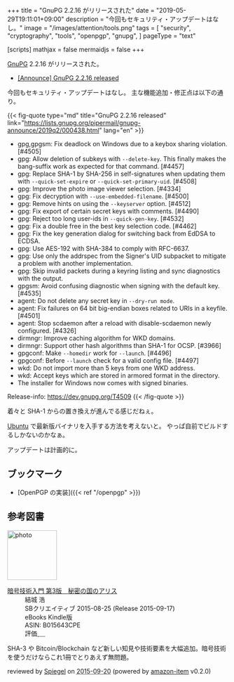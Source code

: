 +++
title = "GnuPG 2.2.16 がリリースされた"
date =  "2019-05-29T19:11:01+09:00"
description = "今回もセキュリティ・アップデートはなし。"
image = "/images/attention/tools.png"
tags = [
  "security",
  "cryptography",
  "tools",
  "openpgp",
  "gnupg",
]
pageType = "text"

[scripts]
  mathjax = false
  mermaidjs = false
+++

[GnuPG] 2.2.16 がリリースされた。

- [[Announce] GnuPG 2.2.16 released](https://lists.gnupg.org/pipermail/gnupg-announce/2019q2/000438.html)

今回もセキュリティ・アップデートはなし。
主な機能追加・修正点は以下の通り。

{{< fig-quote type="md" title="GnuPG 2.2.16 released" link="https://lists.gnupg.org/pipermail/gnupg-announce/2019q2/000438.html" lang="en" >}}
* gpg,gpgsm: Fix deadlock on Windows due to a keybox sharing violation.  [#4505]
* gpg: Allow deletion of subkeys with `--delete-key`.  This finally makes the bang-suffix work as expected for that command.  [#4457]
* gpg: Replace SHA-1 by SHA-256 in self-signatures when updating them with `--quick-set-expire` or `--quick-set-primary-uid`. [#4508]
* gpg: Improve the photo image viewer selection.  [#4334]
* gpg: Fix decryption with `--use-embedded-filename`.  [#4500]
* gpg: Remove hints on using the `--keyserver` option.  [#4512]
* gpg: Fix export of certain secret keys with comments.  [#4490]
* gpg: Reject too long user-ids in `--quick-gen-key`.  [#4532]
* gpg: Fix a double free in the best key selection code.  [#4462]
* gpg: Fix the key generation dialog for switching back from EdDSA to ECDSA.
* gpg: Use AES-192 with SHA-384 to comply with RFC-6637.
* gpg: Use only the addrspec from the Signer's UID subpacket to mitigate a problem with another implementation.
* gpg: Skip invalid packets during a keyring listing and sync diagnostics with the output.
* gpgsm: Avoid confusing diagnostic when signing with the default key.  [#4535]
* agent: Do not delete any secret key in `--dry-run mode`.
* agent: Fix failures on 64 bit big-endian boxes related to URIs in a keyfile.  [#4501]
* agent: Stop scdaemon after a reload with disable-scdaemon newly configured.  [#4326]
* dirmngr: Improve caching algorithm for WKD domains.
* dirmngr: Support other hash algorithms than SHA-1 for OCSP.  [#3966]
* gpgconf: Make `--homedir` work for `--launch`.  [#4496]
* gpgconf: Before `--launch` check for a valid config file.  [#4497]
* wkd: Do not import more than 5 keys from one WKD address.
* wkd: Accept keys which are stored in armored format in the directory.
* The installer for Windows now comes with signed binaries.

Release-info: https://dev.gnupg.org/T4509
{{< /fig-quote >}}

着々と SHA-1 からの置き換えが進んでる感じだねぇ。

[Ubuntu] で最新版バイナリを入手する方法を考えないと。
やっぱ自前でビルドするしかないのかなぁ。

アップデートは計画的に。

## ブックマーク

- [OpenPGP の実装]({{< ref "/openpgp" >}})

[GnuPG]: https://gnupg.org/ "The GNU Privacy Guard"
[Libgcrypt]: https://gnupg.org/software/libgcrypt/
[Ubuntu]: https://www.ubuntu.com/ "The leading operating system for PCs, IoT devices, servers and the cloud | Ubuntu"

## 参考図書

<div class="hreview">
  <div class="photo"><a class="item url" href="https://www.amazon.co.jp/%E6%9A%97%E5%8F%B7%E6%8A%80%E8%A1%93%E5%85%A5%E9%96%80-%E7%AC%AC3%E7%89%88-%E7%A7%98%E5%AF%86%E3%81%AE%E5%9B%BD%E3%81%AE%E3%82%A2%E3%83%AA%E3%82%B9-%E7%B5%90%E5%9F%8E-%E6%B5%A9-ebook/dp/B015643CPE?SubscriptionId=AKIAJYVUJ3DMTLAECTHA&tag=baldandersinf-22&linkCode=xm2&camp=2025&creative=165953&creativeASIN=B015643CPE"><img src="https://images-fe.ssl-images-amazon.com/images/I/51t6yHHVwEL._SL160_.jpg" width="113" alt="photo"></a></div>
  <dl class="fn">
    <dt><a href="https://www.amazon.co.jp/%E6%9A%97%E5%8F%B7%E6%8A%80%E8%A1%93%E5%85%A5%E9%96%80-%E7%AC%AC3%E7%89%88-%E7%A7%98%E5%AF%86%E3%81%AE%E5%9B%BD%E3%81%AE%E3%82%A2%E3%83%AA%E3%82%B9-%E7%B5%90%E5%9F%8E-%E6%B5%A9-ebook/dp/B015643CPE?SubscriptionId=AKIAJYVUJ3DMTLAECTHA&tag=baldandersinf-22&linkCode=xm2&camp=2025&creative=165953&creativeASIN=B015643CPE">暗号技術入門 第3版　秘密の国のアリス</a></dt>
	<dd>結城 浩</dd>
    <dd>SBクリエイティブ 2015-08-25 (Release 2015-09-17)</dd>
    <dd>eBooks Kindle版</dd>
    <dd>ASIN: B015643CPE</dd>
    <dd>評価<abbr class="rating fa-sm" title="5">&nbsp;<i class="fas fa-star"></i>&nbsp;<i class="fas fa-star"></i>&nbsp;<i class="fas fa-star"></i>&nbsp;<i class="fas fa-star"></i>&nbsp;<i class="fas fa-star"></i></abbr></dd>
  </dl>
  <p class="description">SHA-3 や Bitcoin/Blockchain など新しい知見や技術要素を大幅追加。暗号技術を使うだけならこれ1冊でとりあえず無問題。</p>
  <p class="powered-by" >reviewed by <a href='#maker' class='reviewer'>Spiegel</a> on <abbr class="dtreviewed" title="2015-09-20">2015-09-20</abbr> (powered by <a href="https://github.com/spiegel-im-spiegel/amazon-item" >amazon-item</a> v0.2.0)</p>
</div>
